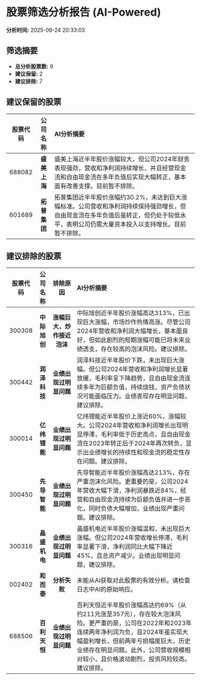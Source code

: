 # 股票筛选分析报告 (AI-Powered)

**分析时间:** 2025-09-24 20:33:03

## 筛选摘要

- **总分析股票数:** 9
- **建议保留:** 2
- **建议排除:** 7

## 建议保留的股票

| 股票代码 | 公司名称 | AI分析摘要 |
|:---:|:---:|:---|
| 688082 | **盛美上海** | 盛美上海近半年股价涨幅较大，但公司2024年财务表现强劲，营收和净利润持续增长，并且经营现金流和自由现金流在多年负值后实现大幅转正，基本面有改善支撑。目前暂不排除。 |
| 601689 | **拓普集团** | 拓普集团近半年股价涨幅约30.2%，未达到巨大涨幅标准。公司营收和净利润持续保持强劲增长，但自由现金流在多年负值后虽转正，但仍处于较低水平，表明公司仍需大量资本投入以支持增长。目前暂不排除。 |

## 建议排除的股票

| 股票代码 | 公司名称 | 排除原因 | AI分析摘要 |
|:---:|:---:|:---:|:---|
| 300308 | **中际旭创** | **涨幅巨大，炒作接近泡沫** | 中际旭创近半年股价涨幅高达313%，已出现巨大涨幅，市场炒作热情高涨。尽管公司2024年营收和净利润大幅增长，基本面良好，但如此剧烈的短期涨幅可能已将未来业绩透支，存在较高的泡沫风险。建议排除。 |
| 300442 | **润泽科技** | **业绩出现过明显问题** | 润泽科技近半年股价下跌，未出现巨大涨幅。但公司2024年营收和净利润增长显著放缓，毛利率呈下降趋势，且自由现金流连续多年为巨额负值，持续烧钱，资产负债状况可能面临压力。业绩表现存在明显问题，建议排除。 |
| 300014 | **亿纬锂能** | **业绩出现过明显问题** | 亿纬锂能近半年股价上涨近60%，涨幅较大。公司2024年营收和净利润增长出现明显停滞，毛利率低于历史高点，且自由现金流在2023年转正后于2024年再次转负，显示出业绩增长的持续性和现金流的稳定性存在问题。建议排除。 |
| 300450 | **先导智能** | **业绩出现过明显问题** | 先导智能近半年股价涨幅高达213%，存在严重泡沫化风险。更重要的是，公司2024年营收大幅下滑，净利润暴跌近84%，经营和自由现金流持续为巨额负值并进一步恶化，同时负债大幅增加，业绩出现严重问题。建议排除。 |
| 300316 | **晶盛机电** | **业绩出现过明显问题** | 晶盛机电近半年股价涨幅温和，未出现巨大涨幅。但公司2024年营收增长停滞，毛利率显著下滑，净利润同比大幅下降近45%，且总资产减少。业绩出现明显问题，建议排除。 |
| 002402 | **和而泰** | **分析失败** | 未能从AI获取对此股票的有效分析。请检查日志中AI的原始响应。 |
| 688506 | **百利天恒** | **业绩出现过明显问题** | 百利天恒近半年股价涨幅高达约69%（从约211元涨至357元），存在较大泡沫风险。更严重的是，公司在2022年和2023年连续两年净利润为负，且2024年虽实现大幅盈利增长，但前两年亏损幅度巨大，历史业绩存在明显问题。此外，公司营收规模相对较小，且价格波动剧烈，投资风险较高。建议排除。 |

